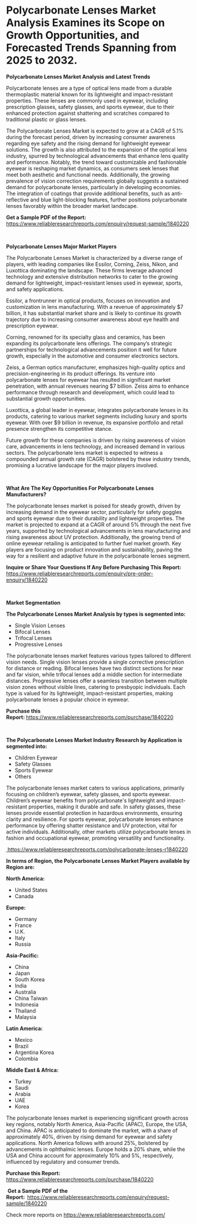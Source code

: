 <p><h1>Polycarbonate Lenses Market Analysis Examines its Scope on Growth Opportunities, and Forecasted Trends Spanning from 2025 to 2032.</h1></p><p><strong>Polycarbonate Lenses Market Analysis and Latest Trends</strong></p>
<p><p>Polycarbonate lenses are a type of optical lens made from a durable thermoplastic material known for its lightweight and impact-resistant properties. These lenses are commonly used in eyewear, including prescription glasses, safety glasses, and sports eyewear, due to their enhanced protection against shattering and scratches compared to traditional plastic or glass lenses. </p><p>The Polycarbonate Lenses Market is expected to grow at a CAGR of 5.1% during the forecast period, driven by increasing consumer awareness regarding eye safety and the rising demand for lightweight eyewear solutions. The growth is also attributed to the expansion of the optical lens industry, spurred by technological advancements that enhance lens quality and performance. Notably, the trend toward customizable and fashionable eyewear is reshaping market dynamics, as consumers seek lenses that meet both aesthetic and functional needs. Additionally, the growing prevalence of vision correction requirements globally suggests a sustained demand for polycarbonate lenses, particularly in developing economies. The integration of coatings that provide additional benefits, such as anti-reflective and blue light-blocking features, further positions polycarbonate lenses favorably within the broader market landscape.</p></p>
<p><strong>Get a Sample PDF of the Report:&nbsp;</strong> <a href="https://www.reliableresearchreports.com/enquiry/request-sample/1840220?utm_campaign=2794&utm_medium=2&utm_source=Github&utm_content=ia&utm_term=05042025&utm_id=polycarbonate-lenses">https://www.reliableresearchreports.com/enquiry/request-sample/1840220</a></p>
<p>&nbsp;</p>
<p><strong>Polycarbonate Lenses Major Market Players</strong></p>
<p><p>The Polycarbonate Lenses Market is characterized by a diverse range of players, with leading companies like Essilor, Corning, Zeiss, Nikon, and Luxottica dominating the landscape. These firms leverage advanced technology and extensive distribution networks to cater to the growing demand for lightweight, impact-resistant lenses used in eyewear, sports, and safety applications.</p><p>Essilor, a frontrunner in optical products, focuses on innovation and customization in lens manufacturing. With a revenue of approximately $7 billion, it has substantial market share and is likely to continue its growth trajectory due to increasing consumer awareness about eye health and prescription eyewear.</p><p>Corning, renowned for its specialty glass and ceramics, has been expanding its polycarbonate lens offerings. The company’s strategic partnerships for technological advancements position it well for future growth, especially in the automotive and consumer electronics sectors.</p><p>Zeiss, a German optics manufacturer, emphasizes high-quality optics and precision-engineering in its product offerings. Its venture into polycarbonate lenses for eyewear has resulted in significant market penetration, with annual revenues nearing $7 billion. Zeiss aims to enhance performance through research and development, which could lead to substantial growth opportunities.</p><p>Luxottica, a global leader in eyewear, integrates polycarbonate lenses in its products, catering to various market segments including luxury and sports eyewear. With over $9 billion in revenue, its expansive portfolio and retail presence strengthen its competitive stance.</p><p>Future growth for these companies is driven by rising awareness of vision care, advancements in lens technology, and increased demand in various sectors. The polycarbonate lens market is expected to witness a compounded annual growth rate (CAGR) bolstered by these industry trends, promising a lucrative landscape for the major players involved.</p></p>
<p>&nbsp;</p>
<p><strong>What Are The Key Opportunities For Polycarbonate Lenses Manufacturers?</strong></p>
<p><p>The polycarbonate lenses market is poised for steady growth, driven by increasing demand in the eyewear sector, particularly for safety goggles and sports eyewear due to their durability and lightweight properties. The market is projected to expand at a CAGR of around 5% through the next five years, supported by technological advancements in lens manufacturing and rising awareness about UV protection. Additionally, the growing trend of online eyewear retailing is anticipated to further fuel market growth. Key players are focusing on product innovation and sustainability, paving the way for a resilient and adaptive future in the polycarbonate lenses segment.</p></p>
<p><strong>Inquire or Share Your Questions If Any Before Purchasing This Report:</strong> <a href="https://www.reliableresearchreports.com/enquiry/pre-order-enquiry/1840220?utm_campaign=2794&utm_medium=2&utm_source=Github&utm_content=ia&utm_term=05042025&utm_id=polycarbonate-lenses">https://www.reliableresearchreports.com/enquiry/pre-order-enquiry/1840220</a></p>
<p>&nbsp;</p>
<p><strong>Market Segmentation</strong></p>
<p><strong>The Polycarbonate Lenses Market Analysis by types is segmented into:</strong></p>
<p><ul><li>Single Vision Lenses</li><li>Bifocal Lenses</li><li>Trifocal Lenses</li><li>Progressive Lenses</li></ul></p>
<p><p>The polycarbonate lenses market features various types tailored to different vision needs. Single vision lenses provide a single corrective prescription for distance or reading. Bifocal lenses have two distinct sections for near and far vision, while trifocal lenses add a middle section for intermediate distances. Progressive lenses offer a seamless transition between multiple vision zones without visible lines, catering to presbyopic individuals. Each type is valued for its lightweight, impact-resistant properties, making polycarbonate lenses a popular choice in eyewear.</p></p>
<p><strong>Purchase this Report:&nbsp;</strong><a href="https://www.reliableresearchreports.com/purchase/1840220?utm_campaign=2794&utm_medium=2&utm_source=Github&utm_content=ia&utm_term=05042025&utm_id=polycarbonate-lenses">https://www.reliableresearchreports.com/purchase/1840220</a></p>
<p>&nbsp;</p>
<p><strong>The Polycarbonate Lenses Market Industry Research by Application is segmented into:</strong></p>
<p><ul><li>Children Eyewear</li><li>Safety Glasses</li><li>Sports Eyewear</li><li>Others</li></ul></p>
<p><p>The polycarbonate lenses market caters to various applications, primarily focusing on children’s eyewear, safety glasses, and sports eyewear. Children’s eyewear benefits from polycarbonate's lightweight and impact-resistant properties, making it durable and safe. In safety glasses, these lenses provide essential protection in hazardous environments, ensuring clarity and resilience. For sports eyewear, polycarbonate lenses enhance performance by offering shatter resistance and UV protection, vital for active individuals. Additionally, other markets utilize polycarbonate lenses in fashion and occupational eyewear, promoting versatility and functionality.</p></p>
<p><a href="https://www.reliableresearchreports.com/polycarbonate-lenses-r1840220?utm_campaign=2794&utm_medium=2&utm_source=Github&utm_content=ia&utm_term=05042025&utm_id=polycarbonate-lenses">&nbsp;https://www.reliableresearchreports.com/polycarbonate-lenses-r1840220</a></p>
<p><strong>In terms of Region, the Polycarbonate Lenses Market Players available by Region are:</strong></p>
<p>
    <p> <strong> North America: </strong>
        <ul>
            <li>United States</li>
            <li>Canada</li>
        </ul>
        </p> 
    <p> <strong> Europe: </strong>
        <ul>
            <li>Germany</li>
            <li>France</li>
            <li>U.K.</li>
            <li>Italy</li>
            <li>Russia</li>
        </ul>
        </p> 
    <p> <strong> Asia-Pacific: </strong>
        <ul>
            <li>China</li>
            <li>Japan</li>
            <li>South Korea</li>
            <li>India</li>
            <li>Australia</li>
            <li>China Taiwan</li>
            <li>Indonesia</li>
            <li>Thailand</li>
            <li>Malaysia</li>
        </ul>
        </p> 
    <p> <strong> Latin America: </strong>
        <ul>
            <li>Mexico</li>
            <li>Brazil</li>
            <li>Argentina Korea</li>
            <li>Colombia</li>
        </ul>
        </p> 
    <p> <strong> Middle East & Africa: </strong>
        <ul>
            <li>Turkey</li>
            <li>Saudi</li>
            <li>Arabia</li>
            <li>UAE</li>
            <li>Korea</li>
        </ul>
    </p>
    </p>
<p><p>The polycarbonate lenses market is experiencing significant growth across key regions, notably North America, Asia-Pacific (APAC), Europe, the USA, and China. APAC is anticipated to dominate the market, with a share of approximately 40%, driven by rising demand for eyewear and safety applications. North America follows with around 25%, bolstered by advancements in ophthalmic lenses. Europe holds a 20% share, while the USA and China account for approximately 10% and 5%, respectively, influenced by regulatory and consumer trends.</p></p>
<p><strong>Purchase this Report: </strong><a href="https://www.reliableresearchreports.com/purchase/1840220?utm_campaign=2794&utm_medium=2&utm_source=Github&utm_content=ia&utm_term=05042025&utm_id=polycarbonate-lenses">https://www.reliableresearchreports.com/purchase/1840220</a></p>
<p>&nbsp;<strong>Get a Sample PDF of the Report:&nbsp;&nbsp;</strong><a href="https://www.reliableresearchreports.com/enquiry/request-sample/1840220?utm_campaign=2794&utm_medium=2&utm_source=Github&utm_content=ia&utm_term=05042025&utm_id=polycarbonate-lenses">https://www.reliableresearchreports.com/enquiry/request-sample/1840220</a></p>
<p><strong></strong></p>
<p>Check more reports on <a href="https://www.reliableresearchreports.com/?utm_campaign=2794&utm_medium=2&utm_source=Github&utm_content=ia&utm_term=05042025&utm_id=polycarbonate-lenses">https://www.reliableresearchreports.com/</a></p>